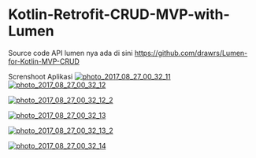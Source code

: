 # Kotlin-Retrofit-CRUD-MVP-with-Lumen

Source code API lumen nya ada di sini <a href="https://github.com/drawrs/Lumen-for-Kotlin-MVP-CRUD">https://github.com/drawrs/Lumen-for-Kotlin-MVP-CRUD</a>

Screnshoot Aplikasi
<a href="https://ibb.co/nvChXQ"><img src="https://preview.ibb.co/ksjJ6k/photo_2017_08_27_00_32_11.jpg" alt="photo_2017_08_27_00_32_11" border="0"></a>
<a href="https://ibb.co/hX5fK5"><img src="https://preview.ibb.co/nuQQmk/photo_2017_08_27_00_32_12.jpg" alt="photo_2017_08_27_00_32_12" border="0"></a>

<a href="https://ibb.co/mN1y6k"><img src="https://preview.ibb.co/gDNSz5/photo_2017_08_27_00_32_12_2.jpg" alt="photo_2017_08_27_00_32_12_2" border="0"></a>

<a href="https://ibb.co/jA4J6k"><img src="https://preview.ibb.co/itvfK5/photo_2017_08_27_00_32_13.jpg" alt="photo_2017_08_27_00_32_13" border="0"></a>

<a href="https://ibb.co/g2o0K5"><img src="https://preview.ibb.co/mfafK5/photo_2017_08_27_00_32_13_2.jpg" alt="photo_2017_08_27_00_32_13_2" border="0"></a>

<a href="https://ibb.co/mg7GsQ"><img src="https://preview.ibb.co/gwdd6k/photo_2017_08_27_00_32_14.jpg" alt="photo_2017_08_27_00_32_14" border="0"></a>



